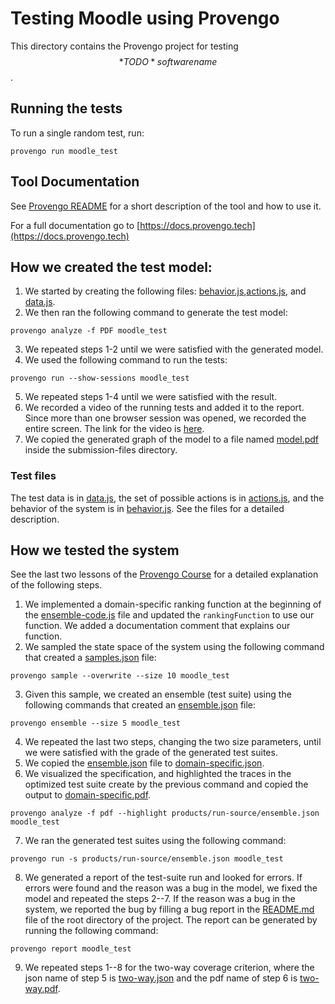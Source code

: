 # Testing Moodle using Provengo
This directory contains the Provengo project for testing $$*TODO* software name$$.


## Running the tests
To run a single random test, run:
```shell 
provengo run moodle_test
```

## Tool Documentation
See [Provengo README](moodle_test/README.md) for a short description of the tool and how to use it.

For a full documentation go to [https://docs.provengo.tech](https://docs.provengo.tech)

## How we created the test model:
1. We started by creating the following files: [behavior.js](moodle_test/spec/js/behavior.js),[actions.js](moodle_test/spec/js/actions.js), and [data.js](moodle_test/data/data.js).
2. We then ran the following command to generate the test model:
```shell
provengo analyze -f PDF moodle_test   
```
3. We repeated steps 1-2 until we were satisfied with the generated model.
4. We used the following command to run the tests:
```shell
provengo run --show-sessions moodle_test
```
5. We repeated steps 1-4 until we were satisfied with the result.
6. We recorded a video of the running tests and added it to the report. Since more than one browser session was opened, we recorded the entire screen. The link for the video is [here](https://youtu.be/qdUjOpwknaE).
7. We copied the generated graph of the model to a file named [model.pdf](submission-files/model.pdf) inside the submission-files directory.

### Test files
The test data is in [data.js](moodle_test/data/data.js), the set of possible actions is in [actions.js](moodle_test/spec/js/actions.js), and the behavior of the system is in [behavior.js](moodle_test/spec/js/behavior.js).
See the files for a detailed description.

## How we tested the system
See the last two lessons of the [Provengo Course](https://provengo.github.io/Course/Online%20Course/0.9.5/index.html) for a detailed explanation of the following steps.

1. We implemented a domain-specific ranking function at the beginning of the [ensemble-code.js](moodle_test/meta-spec/ensemble-code.js) file and updated the `rankingFunction` to use our function. We added a documentation comment that explains our function.
2. We sampled the state space of the system using the following command that created a [samples.json](moodle_test/products/run-source/samples.json) file:
```shell
provengo sample --overwrite --size 10 moodle_test
```
3. Given this sample, we created an ensemble (test suite) using the following commands that created an [ensemble.json](moodle_test/products/run-source/ensemble.json) file:
```shell
provengo ensemble --size 5 moodle_test
```
4. We repeated the last two steps, changing the two size parameters, until we were satisfied with the grade of the generated test suites.
5. We copied the [ensemble.json](moodle_test/products/run-source/ensemble.json) file to [domain-specific.json](submission-files/domain-specific.json).
6. We visualized the specification, and highlighted the traces in the optimized test suite create by the previous command and copied the output to [domain-specific.pdf](submission-files/domain-specific.pdf).
```shell
provengo analyze -f pdf --highlight products/run-source/ensemble.json moodle_test
```
7. We ran the generated test suites using the following command:
```shell
provengo run -s products/run-source/ensemble.json moodle_test 
```
8. We generated a report of the test-suite run and looked for errors. If errors were found and the reason was a bug in the model, we fixed the model and repeated the steps 2--7. If the reason was a bug in the system, we reported the bug by filling a bug report in the [README.md](../README.md) file of the root directory of the project. The report can be generated by running the following command:
```shell
provengo report moodle_test
```
9. We repeated steps 1--8 for the two-way coverage criterion, where the json name of step 5 is [two-way.json](submission-files/two-way.json) and the pdf name of step 6 is [two-way.pdf](submission-files/two-way.pdf).
